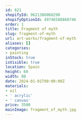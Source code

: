 ```yaml
---
id: 621
shopifyId: 9621386068298
shopifyOptionId: 49746588860746
order: 1
title: Fragment of myth
slug: fragment-of-myth
url: art-works/fragment-of-myth
aliases: []
categories:
- painting
inStock: true
isVisible: true
location: Spain
height: 60
width: 80
date: 2024-01-01T00:00:00Z
materials:
- oil
- ' acrylic'
- ' canvas'
price: 3500
mainImage: fragment_of_myth.jpg
---
```

